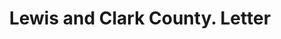 ---
doi: 10.7916/D8SR0BHM
date_other: '1890'
date_other_textual: 1890-1899
form: correspondence
genre:
- Letters (correspondence)
name:
- Lewis and Clark County
object_in_context_url: https://biggert.cul.columbia.edu/items/view/ave_biggert_00744
subject_hierarchical_geographic:
- Helena, Montana, United States
subject_name:
- Lewis and Clark County
title: Lewis and Clark County. Letter
sort_title: Lewis and Clark County. Letter
call_number: ave_biggert_00744
coordinates:
- 46.595805,-112.027031
pid: ave_biggert_00744
identifiers: ave_biggert_00744
thumbnail: false
permalink: /biggert/ave_biggert_00744/
layout: iiif-image-page
---